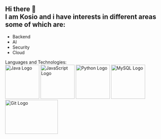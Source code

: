 ## Hi there 👋 <br> I am Kosio and i have interests in different areas some of which are:
- Backend
- AI
- Security
- Cloud

Languages and Technologies:<br>
<img src="https://upload.wikimedia.org/wikipedia/en/thumb/3/30/Java_programming_language_logo.svg/121px-Java_programming_language_logo.svg.png" width="110px" height="110px" alt="Java Logo"/>
<img src="https://upload.wikimedia.org/wikipedia/commons/thumb/9/99/Unofficial_JavaScript_logo_2.svg/120px-Unofficial_JavaScript_logo_2.svg.png" width="110px" height="110px" alt="JavaScript Logo"/>
<img src="https://upload.wikimedia.org/wikipedia/commons/thumb/c/c3/Python-logo-notext.svg/150px-Python-logo-notext.svg.png" width="110px" height="110px" alt="Python Logo"/>
<img src="https://upload.wikimedia.org/wikipedia/en/thumb/d/dd/MySQL_logo.svg/100px-MySQL_logo.svg.png" width="110px" height="110px" alt="MySQL Logo"/>
<img src="https://git-scm.com/images/logo@2x.png" width="170px" height="110px" alt="Git Logo"/>



<!--
**knetsov91/knetsov91** is a ✨ _special_ ✨ repository because its `README.md` (this file) appears on your GitHub profile.

Here are some ideas to get you started:

- 🔭 I’m currently working on ...
- 🌱 I’m currently learning ...
- 👯 I’m looking to collaborate on ...
- 🤔 I’m looking for help with ...
- 💬 Ask me about ...
- 📫 How to reach me: ...
- 😄 Pronouns: ...
- ⚡ Fun fact: ...
-->
